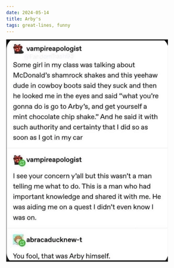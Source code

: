 ```yaml
---
date: 2024-05-14
title: Arby's
tags: great-lines, funny
---
```


![arbys](https://raw.githubusercontent.com/muneer78/muneer78.github.io/master/images/arby.png)
